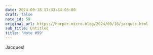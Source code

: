 ```yaml
---
date: 2024-09-18 17:33:34-05:00
draft: false
note_id: 59
original_url: https://harper.micro.blog/2024/09/18/jacques.html
sub_title: Untitled
title: 'Note #59'
---
```


Jacques!